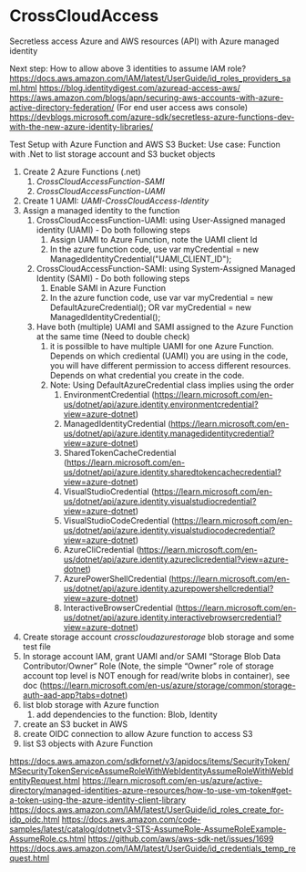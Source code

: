 # CrossCloudAccess
Secretless access Azure and AWS resources (API) with Azure managed identity 

Next step: How to allow above 3 identities to assume IAM role?
https://docs.aws.amazon.com/IAM/latest/UserGuide/id_roles_providers_saml.html
https://blog.identitydigest.com/azuread-access-aws/
https://aws.amazon.com/blogs/apn/securing-aws-accounts-with-azure-active-directory-federation/ (For end user access aws console)
https://devblogs.microsoft.com/azure-sdk/secretless-azure-functions-dev-with-the-new-azure-identity-libraries/


Test Setup with Azure Function and AWS S3 Bucket:
Use case: Function with .Net to list storage account and S3 bucket objects

1. Create 2 Azure Functions (.net)
    1. *CrossCloudAccessFunction-SAMI*
    2. *CrossCloudAccessFunction-UAMI*
2. Create 1 UAMI: *UAMI-CrossCloudAccess-Identity*
3. Assign a managed identity to the function
    1. CrossCloudAccessFunction-UAMI: using User-Assigned managed identity (UAMI) - Do both following steps
        1. Assign UAMI to Azure Function, note the UAMI client Id
        2. In the azure function code, use var myCredential = new ManagedIdentityCredential("UAMI_CLIENT_ID");
    2. CrossCloudAccessFunction-SAMI: using System-Assigned Managed Identity (SAMI) - Do both following steps
        1. Enable SAMI in Azure Function
        2. In the azure function code, use var var myCredential = new DefaultAzureCredential(); OR var myCredential = new ManagedIdentityCredential();
    3. Have both (multiple) UAMI and SAMI assigned to the Azure Function at the same time (Need to double check)
        1. it is possilble to have multiple UAMI for one Azure Function. Depends on which crediental (UAMI) you are using in the code, you will have different permission to access different resources. 
        Depends on what credential you create in the code.
        2. Note: Using DefaultAzureCredential class implies using the order
            1. EnvironmentCredential (https://learn.microsoft.com/en-us/dotnet/api/azure.identity.environmentcredential?view=azure-dotnet)
            2. ManagedIdentityCredential (https://learn.microsoft.com/en-us/dotnet/api/azure.identity.managedidentitycredential?view=azure-dotnet)
            3. SharedTokenCacheCredential (https://learn.microsoft.com/en-us/dotnet/api/azure.identity.sharedtokencachecredential?view=azure-dotnet)
            4. VisualStudioCredential (https://learn.microsoft.com/en-us/dotnet/api/azure.identity.visualstudiocredential?view=azure-dotnet)
            5. VisualStudioCodeCredential (https://learn.microsoft.com/en-us/dotnet/api/azure.identity.visualstudiocodecredential?view=azure-dotnet)
            6. AzureCliCredential (https://learn.microsoft.com/en-us/dotnet/api/azure.identity.azureclicredential?view=azure-dotnet)
            7. AzurePowerShellCredential (https://learn.microsoft.com/en-us/dotnet/api/azure.identity.azurepowershellcredential?view=azure-dotnet)
            8. InteractiveBrowserCredential (https://learn.microsoft.com/en-us/dotnet/api/azure.identity.interactivebrowsercredential?view=azure-dotnet)
4. Create storage account *crosscloudazurestorage* blob storage and some test file
5. In storage account IAM, grant UAMI and/or SAMI “Storage Blob Data Contributor/Owner” Role (Note, the simple “Owner” role of storage account top level is NOT enough for read/write blobs in container), see doc (https://learn.microsoft.com/en-us/azure/storage/common/storage-auth-aad-app?tabs=dotnet)
6. list blob storage with Azure function
    1. add dependencies to the function: Blob, Identity
7. create an S3 bucket in AWS
8. create OIDC connection to allow Azure function to access S3
9. list S3 objects with Azure Function

https://docs.aws.amazon.com/sdkfornet/v3/apidocs/items/SecurityToken/MSecurityTokenServiceAssumeRoleWithWebIdentityAssumeRoleWithWebIdentityRequest.html
https://learn.microsoft.com/en-us/azure/active-directory/managed-identities-azure-resources/how-to-use-vm-token#get-a-token-using-the-azure-identity-client-library
https://docs.aws.amazon.com/IAM/latest/UserGuide/id_roles_create_for-idp_oidc.html
https://docs.aws.amazon.com/code-samples/latest/catalog/dotnetv3-STS-AssumeRole-AssumeRoleExample-AssumeRole.cs.html
https://github.com/aws/aws-sdk-net/issues/1699
https://docs.aws.amazon.com/IAM/latest/UserGuide/id_credentials_temp_request.html